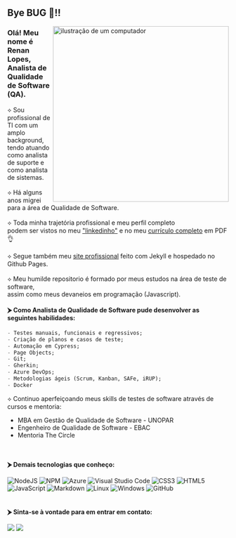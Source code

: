 ## Bye BUG 🐞!!

<img src="https://raw.githubusercontent.com/MicaelliMedeiros/micaellimedeiros/master/image/computer-illustration.png" alt="ilustração de um computador" min-width="400px" max-width="400px" width="400px" align="right">

### Olá! Meu nome é Renan Lopes,<br/> Analista de Qualidade de Software (QA).

⟡ Sou profissional de TI com um amplo background,
<br/>tendo atuando como analista de suporte e como analista de sistemas.
<br/><br/>
⟡ Há alguns anos migrei para a área de Qualidade de Software.
<br/><br/>
⟡ Toda minha trajetória profissional e meu perfil completo
<br/>podem ser vistos no meu <a href="https://www.linkedin.com/in/renanslopes/">"linkedinho"</a> e no meu <a href="https://www.linkedin.com/in/renanslopes/](https://drive.google.com/file/d/1fQdbKreMJ0qKBow8i3yPfW85MldhH_OQ/view?usp=sharing">currículo completo</a> em PDF👌
<br/><br/>
⟡ Segue também meu <a href="https://renanslopes.github.io/">site profissional</a> feito com Jekyll e hospedado no Github Pages.
<br/><br/>
⟡ Meu humilde repositorio é formado por meus estudos na área de teste de software,<br/>assim como meus devaneios em programação (Javascript).
<br/>

#### ⮞ Como Analista de Qualidade de Software pude desenvolver as seguintes habilidades:

```SQL
- Testes manuais, funcionais e regressivos;
- Criação de planos e casos de teste;
- Automação em Cypress;
- Page Objects;
- Git;
- Gherkin;
- Azure DevOps;
- Metodologias ágeis (Scrum, Kanban, SAFe, iRUP);
- Docker
```
⟡ Continuo aperfeiçoando meus skills de testes de software através de cursos e mentoria:
<br/>
- MBA em Gestão de Qualidade de Software - UNOPAR
- Engenheiro de Qualidade de Software - EBAC
- Mentoria The Circle
<br/>

#### ⮞ Demais tecnologias que conheço:

![NodeJS](https://img.shields.io/badge/node.js-6DA55F?style=for-the-badge&logo=node.js&logoColor=white)
![NPM](https://img.shields.io/badge/NPM-%23CB3837.svg?style=for-the-badge&logo=npm&logoColor=white)
![Azure](https://img.shields.io/badge/azure-%230072C6.svg?style=for-the-badge&logo=microsoftazure&logoColor=white)
![Visual Studio Code](https://img.shields.io/badge/Visual%20Studio%20Code-0078d7.svg?style=for-the-badge&logo=visual-studio-code&logoColor=white)
![CSS3](https://img.shields.io/badge/css3-%231572B6.svg?style=for-the-badge&logo=css3&logoColor=white)
![HTML5](https://img.shields.io/badge/html5-%23E34F26.svg?style=for-the-badge&logo=html5&logoColor=white)
![JavaScript](https://img.shields.io/badge/javascript-%23323330.svg?style=for-the-badge&logo=javascript&logoColor=%23F7DF1E)
![Markdown](https://img.shields.io/badge/markdown-%23000000.svg?style=for-the-badge&logo=markdown&logoColor=white)
![Linux](https://img.shields.io/badge/Linux-FCC624?style=for-the-badge&logo=linux&logoColor=black)
![Windows](https://img.shields.io/badge/Windows-0078D6?style=for-the-badge&logo=windows&logoColor=white)
![GitHub](https://img.shields.io/badge/github-%23121011.svg?style=for-the-badge&logo=github&logoColor=white)
<br/><br/>

#### ⮞ Sinta-se à vontade para em entrar em contato:
<a href="https://api.whatsapp.com/send?phone=5521974838314&text=Fala%20comigo"><img src="https://img.shields.io/badge/WhatsApp-25D366?style=for-the-badge&logo=whatsapp&logoColor=white"/></a>
<a href="https://www.linkedin.com/in/renanslopes/"><img src="https://img.shields.io/badge/LinkedIn-0077B5?style=for-the-badge&logo=linkedin&logoColor=white"/></a>




<!--
### 🧠 Aprendendo no momento:


### 🚀 Próximos passos:

-->

 <!--### 👋 Meus contatos:

<a href="https://api.whatsapp.com/send?phone=5521974838314&text=Fala%20comigo">![enter image description here](https://github.com/renanslopes/imagens/blob/master/main/whats_m.png?raw=true)</a> <a href="https://www.linkedin.com/in/renanslopes/">![enter image description here](https://github.com/renanslopes/imagens/blob/master/main/linkedin_m.png?raw=true)</a>-->

<!--
<a href="https://www.facebook.com/renanlopes.face">![enter image description here](https://img.shields.io/badge/Facebook-1877F2?style=for-the-badge&logo=facebook&logoColor=white)</a>

<a href="https://www.instagram.com/renanl0pes/">![enter image description here](https://img.shields.io/badge/Instagram-E4405F?style=for-the-badge&logo=instagram&logoColor=white)</a>
-->

